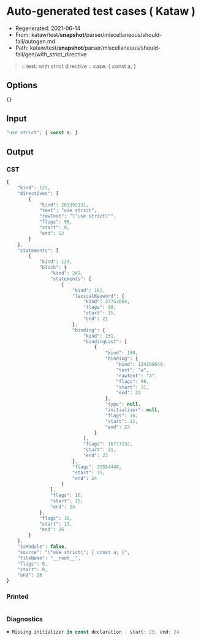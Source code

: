 # Auto-generated test cases ( Kataw )
- Regenerated: 2021-06-14
- From: kataw/test/__snapshot__/parser/miscellaneous/should-fail/autogen.md
- Path: kataw/test/__snapshot__/parser/miscellaneous/should-fail/gen/with_strict_directive
> :: test: with strict directive
> :: case: { const a; }
## Options

`````js
{}
`````
## Input

`````js
"use strict"; { const a; }
`````
## Output

### CST

```javascript
{
    "kind": 122,
    "directives": [
        {
            "kind": 201392131,
            "text": "use strict",
            "rawText": "\"use strict\"",
            "flags": 96,
            "start": 0,
            "end": 12
        }
    ],
    "statements": [
        {
            "kind": 124,
            "block": {
                "kind": 249,
                "statements": [
                    {
                        "kind": 162,
                        "lexicalKeyword": {
                            "kind": 37757004,
                            "flags": 80,
                            "start": 15,
                            "end": 21
                        },
                        "binding": {
                            "kind": 151,
                            "bindingList": [
                                {
                                    "kind": 190,
                                    "binding": {
                                        "kind": 134299649,
                                        "text": "a",
                                        "rawText": "a",
                                        "flags": 96,
                                        "start": 21,
                                        "end": 23
                                    },
                                    "type": null,
                                    "initializer": null,
                                    "flags": 16,
                                    "start": 21,
                                    "end": 23
                                }
                            ],
                            "flags": 16777232,
                            "start": 21,
                            "end": 23
                        },
                        "flags": 33554448,
                        "start": 15,
                        "end": 24
                    }
                ],
                "flags": 16,
                "start": 15,
                "end": 24
            },
            "flags": 16,
            "start": 13,
            "end": 26
        }
    ],
    "isModule": false,
    "source": "\"use strict\"; { const a; }",
    "fileName": "__root__",
    "flags": 0,
    "start": 0,
    "end": 26
}
```

### Printed

```javascript

```

### Diagnostics

```javascript
✖ Missing initializer in const declaration - start: 23, end: 24

```

